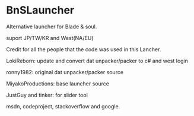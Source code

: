 # BnSLauncher

Alternative launcher for Blade & soul.


suport JP/TW/KR and West(NA/EU)



Credit for all the people that the code was used in this Lancher.



LokiReborn: update and convert dat unpacker/packer to c# and west login



ronny1982: original dat unpacker/packer source



MiyakoProductions: base launcher source



JustGuy and tinker: for slider tool




msdn, codeproject, stackoverflow and google.
